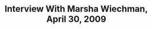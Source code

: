 ---
layout: manifest
title: Interview With Marsha Wiechman, April 30, 2009
manifest_name: interview-with-marsha-wiechman-april-30-2009
---